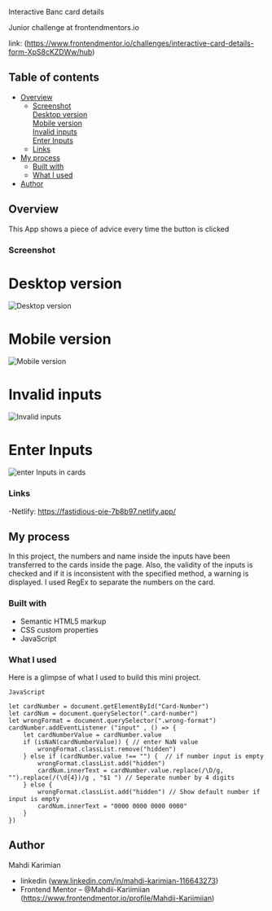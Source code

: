 Interactive Banc card details

Junior challenge at frontendmentors.io 

link: (https://www.frontendmentor.io/challenges/interactive-card-details-form-XpS8cKZDWw/hub)

## Table of contents

- [Overview](#overview)
  - [Screenshot](#screenshot)    
      [Desktop version](#Desktop-version)    
      [Mobile version](#Mobile-version)    
      [Invalid inputs](#Invalid-inputs)    
      [Enter Inputs](#Enter-Inputs)   
  - [Links](#links)
- [My process](#my-process)
  - [Built with](#built-with)
  - [What I used](#what-i-learned)
- [Author](#author)

## Overview
This App shows a piece of advice every time the button is clicked

### Screenshot
  # Desktop version
![Desktop version](https://github.com/Mahdii-Kariimiian/interactive-card-details/assets/134393975/4acc3bcd-2144-44d3-9468-84980f9c7634)
  # Mobile version
  ![Mobile version](https://github.com/Mahdii-Kariimiian/interactive-card-details/assets/134393975/6b71eda8-1b72-4545-91ed-74bcf02af400)
  # Invalid inputs
![Invalid inputs](https://github.com/Mahdii-Kariimiian/interactive-card-details/assets/134393975/9a6b4dc6-94cc-4dda-8146-7333fb8c54e2)
# Enter Inputs
![enter Inputs in cards](https://github.com/Mahdii-Kariimiian/interactive-card-details/assets/134393975/a6e22a2d-cd2d-42a0-b283-241264fb877c)




### Links

-Netlify: https://fastidious-pie-7b8b97.netlify.app/

## My process
 
In this project, the numbers and name inside the inputs have been transferred to the cards inside the page. Also, the validity of the inputs is checked and if it is inconsistent with the specified method, a warning is displayed.  I used RegEx to separate the numbers on the card.

### Built with

- Semantic HTML5 markup
- CSS custom properties
- JavaScript

### What I used

Here is a glimpse of what I used to build this mini project.
````
JavaScript

let cardNumber = document.getElementById("Card-Number")
let cardNum = document.querySelector(".card-number")
let wrongFormat = document.querySelector(".wrong-format")
cardNumber.addEventListener ("input" , () => {
    let cardNumberValue = cardNumber.value
    if (isNaN(cardNumberValue)) { // enter NaN value
        wrongFormat.classList.remove("hidden")
    } else if (cardNumber.value !== "") {  // if number input is empty 
        wrongFormat.classList.add("hidden")
        cardNum.innerText = cardNumber.value.replace(/\D/g, "").replace(/(\d{4})/g , "$1 ") // Seperate number by 4 digits
    } else {
        wrongFormat.classList.add("hidden") // Show default number if input is empty
        cardNum.innerText = "0000 0000 0000 0000"
    }
})

````
## Author
Mahdi Karimian
- linkedin (www.linkedin.com/in/mahdi-karimian-116643273)
- Frontend Mentor – @Mahdii-Kariimiian (https://www.frontendmentor.io/profile/Mahdii-Kariimiian)



